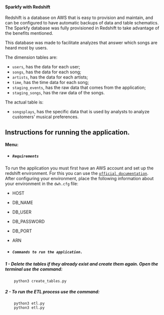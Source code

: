 
#### Sparkfy with Redshift
   
   Redshift is a database on AWS that is easy to provision and maintain, and can be configured to have automatic backups of data and table schematics. The Sparkfy database was fully provisioned in Redshift to take advantage of the benefits mentioned.

This database was made to facilitate analyzes that answer which songs are heard most by users.

The dimension tables are:
- `users`, has the data for each user;
- `songs`, has the data for each song;
- `artists`, has the data for each artists;
- `time`, has the time data for each song;
- `staging_events`, has the raw data that comes from the application;
- `staging_songs`, has the raw data of the songs.


The actual table is:
- `songsplays`, has the specific data that is used by analysts to analyze customers' musical preferences.

## Instructions for running the application.
#### Menu:
- ##### `Requirements`
To run the application you must first have an AWS account and set up the redshift environment. For this you can use the [`official documentation`](https://docs.aws.amazon.com/redshift/index.html).
After configuring your environment, place the following information about your environment in the `dwh.cfg` file:
- HOST
- DB_NAME
- DB_USER
- DB_PASSWORD
- DB_PORT
- ARN


- ##### `Commands to run the application.`
##### 1 - Delete the tables if they already exist and create them again. Open the terminal use the command:           
        python3 create_tables.py

##### 2 - To run the ETL process use the command:
        python3 etl.py
        python3 etl.py